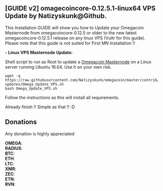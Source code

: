 ## [GUIDE v2] omagecoincore-0.12.5.1-linux64 VPS Update by Natizyskunk@Github.

This Installation GUIDE will show you how to Update your Omegacoin Masternode from omegacoincore-0.12.5 or older to the new latest omegacoincore-0.12.5.1 release on any linux VPS (Vultr for this guide).
Please note that this guide is not suited for First MN Installation !!

**- Linux VPS Masternode Update:**

Shell script to run as Root to update a [Omegacoin Masternode](http://omegacoin.network/) on a Linux server running Ubuntu 16.04. Use it on your own risk.
```
wget -q https://raw.githubusercontent.com/Natizyskunk/omegacoin/master/contrib/masternodes-updates/Omega_Update_VPS.sh
bash Omega_Update_VPS.sh
``` 
Follow the instructions as this will install all requirements.

Already finish !! Simple as that !! :D

## Donations

Any donation is highly appreciated

**OMEGA**: <BR>
**RADIUS**: <BR>
**BTC**: <BR>
**ETH**: <BR>
**LTC**:<BR>
**XMR**: <BR>
**ZEC**: <BR>
**ETN**: <BR>
**RVN**: 
